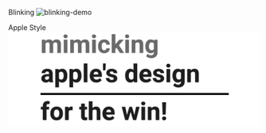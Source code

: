 Blinking
<img src="blinking.gif" alt="blinking-demo">

Apple Style
<img src="apple.gif" alt="apple-demo">